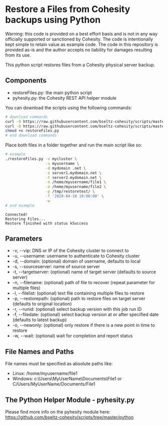 # Restore a Files from Cohesity backups using Python

Warning: this code is provided on a best effort basis and is not in any way officially supported or sanctioned by Cohesity. The code is intentionally kept simple to retain value as example code. The code in this repository is provided as-is and the author accepts no liability for damages resulting from its use.

This python script restores files from a Cohesity physical server backup.

## Components

* restoreFiles.py: the main python script
* pyhesity.py: the Cohesity REST API helper module

You can download the scripts using the following commands:

```bash
# download commands
curl -O https://raw.githubusercontent.com/bseltz-cohesity/scripts/master/python/restoreFiles/restoreFiles.py
curl -O https://raw.githubusercontent.com/bseltz-cohesity/scripts/master/python/restoreFiles/pyhesity.py
chmod +x restoreFiles.py
# end download commands
```

Place both files in a folder together and run the main script like so:

```bash
# example
./restoreFiles.py -v mycluster \
                  -u myusername \
                  -d mydomain .net \
                  -s server1.mydomain.net \
                  -t server2.mydomain.net \
                  -n /home/myusername/file1 \
                  -n /home/myusername/file2 \
                  -p /tmp/restoretest/ \
                  -f '2020-04-18 18:00:00' \
                  -w
# end example
```

```text
Connected!
Restoring Files...
Restore finished with status kSuccess
```

## Parameters

* -v, --vip: DNS or IP of the Cohesity cluster to connect to
* -u, --username: username to authenticate to Cohesity cluster
* -d, --domain: (optional) domain of username, defaults to local
* -s, --sourceserver: name of source server
* -t, --targetserver: (optional) name of target server (defaults to source server)
* -n, --filename: (optional) path of file to recover (repeat parameter for multiple files)
* -l, --filelist: (optional) text file containing multiple files to restore
* -p, --restorepath: (optional) path to restore files on target server (defaults to original location)
* -r, --runid: (optional) select backup version with this job run ID 
* -f, --filedate: (optional) select backup version at or after specified date (defaults to latest backup)
* -o, --newonly: (optional) only restore if there is a new point in time to restore
* -w, --wait: (optional) wait for completion and report status

## File Names and Paths

File names must be specified as absolute paths like:

* Linux: /home/myusername/file1
* Windows: c:\Users\MyUserName\Documents\File1 or C/Users/MyUserName/Documents/File1

## The Python Helper Module - pyhesity.py

Please find more info on the pyhesity module here: <https://github.com/bseltz-cohesity/scripts/tree/master/python>
